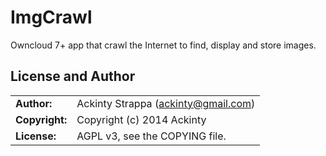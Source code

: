 # ImgCrawl

Owncloud 7+ app that crawl the Internet to find, display and store images.

## License and Author

|                      |                                          |
|:---------------------|:-----------------------------------------|
| **Author:**          | Ackinty Strappa (<ackinty@gmail.com>)
| **Copyright:**       | Copyright (c) 2014 Ackinty
| **License:**         | AGPL v3, see the COPYING file.
